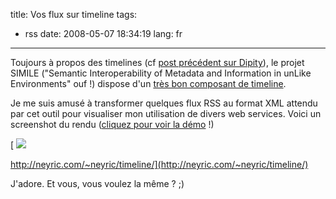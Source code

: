 title: Vos flux sur timeline
tags:
- rss
date: 2008-05-07 18:34:19
lang: fr
---

Toujours à propos des timelines (cf [post précédent sur Dipity](http://www.neyric.com/blog/dipity-timelines)), le projet SIMILE ("Semantic Interoperability of Metadata and Information in unLike Environments" ouf !) dispose d'un [très bon composant de timeline](http://simile.mit.edu/timeline/).

Je me suis amusé à transformer quelques flux RSS au format XML attendu par cet outil pour visualiser mon utilisation de divers web services. Voici un screenshot du rendu ([cliquez pour voir la démo](http://neyric.com/~neyric/timeline/) !)

[
![](http://www.neyric.com/files/neyric-timeline.jpg)

http://neyric.com/~neyric/timeline/](http://neyric.com/~neyric/timeline/)

J'adore. Et vous, vous voulez la même ? ;)